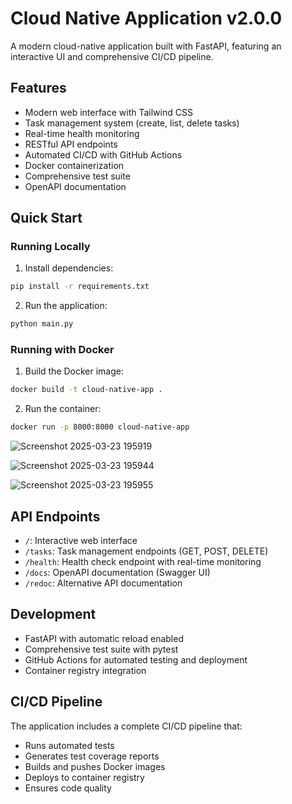 # Cloud Native Application v2.0.0

A modern cloud-native application built with FastAPI, featuring an interactive UI and comprehensive CI/CD pipeline.

## Features
- Modern web interface with Tailwind CSS
- Task management system (create, list, delete tasks)
- Real-time health monitoring
- RESTful API endpoints
- Automated CI/CD with GitHub Actions
- Docker containerization
- Comprehensive test suite
- OpenAPI documentation

## Quick Start

### Running Locally
1. Install dependencies:
```bash
pip install -r requirements.txt
```

2. Run the application:
```bash
python main.py
```

### Running with Docker
1. Build the Docker image:
```bash
docker build -t cloud-native-app .
```

2. Run the container:
```bash
docker run -p 8000:8000 cloud-native-app
```

![Screenshot 2025-03-23 195919](https://github.com/user-attachments/assets/620ff69e-c814-4042-803e-dc63db5a3e0c)

![Screenshot 2025-03-23 195944](https://github.com/user-attachments/assets/d7491b52-c5e5-4ceb-b947-e662770bbc0c)

![Screenshot 2025-03-23 195955](https://github.com/user-attachments/assets/ce2b8302-2774-4bb5-af9b-373aab3bb5a8)

## API Endpoints
- `/`: Interactive web interface
- `/tasks`: Task management endpoints (GET, POST, DELETE)
- `/health`: Health check endpoint with real-time monitoring
- `/docs`: OpenAPI documentation (Swagger UI)
- `/redoc`: Alternative API documentation

## Development
- FastAPI with automatic reload enabled
- Comprehensive test suite with pytest
- GitHub Actions for automated testing and deployment
- Container registry integration

## CI/CD Pipeline
The application includes a complete CI/CD pipeline that:
- Runs automated tests
- Generates test coverage reports
- Builds and pushes Docker images
- Deploys to container registry
- Ensures code quality
